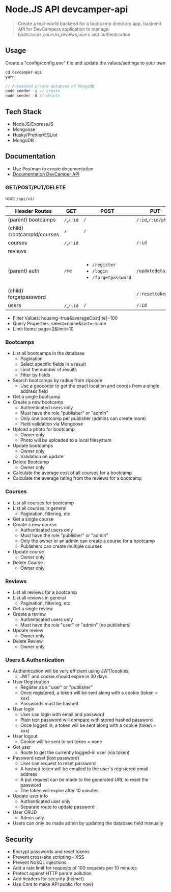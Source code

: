 # Node.JS API devcamper-api

> Create a real-world backend for a bootcamp directory app, backend API for DevCampers application to manage bootcamps,courses,reviews,users and authentication

## Usage

Create a "config/config.env" file and update the values/settings to your own

```javascript
cd devcamper-api
yarn

// Automated create database of MongoDB
node seeder -i // create
node seeder -d // delete
```

## Tech Stack

-   NodeJS/ExpressJS
-   Mongoose
-   Husky/Prettier/ESLint
-   MongoDB

## Documentation

-   Use Postman to create documentation
-   [Documentation DevCamper API](https://documentation-devcamperapi.netlify.app/)

### GET/POST/PUT/DELETE

root: `/api/v1/`

| Header Routes               | GET        | POST                                                                     | PUT                 | DELETE |
| --------------------------- | ---------- | ------------------------------------------------------------------------ | ------------------- | ------ |
| (parent) bootcamps          | `/`,`/:id` | `/`                                                                      | `/:id`,`/:id/photo` | `/:id` |
| (child) :bootcampId/courses | `/`        | `/`                                                                      |                     |        |
| courses                     | `/`,`/:id` |                                                                          | `/:id`              | `/:id` |
| reviews                     |            |                                                                          |                     |        |
| (parent) auth               | `/me`      | <ul><li>`/register`</li><li>`/login`</li><li>`/forgetpassword`</li></ul> | `/updatedetails`    |        |
| (child) forgetpassword      |            |                                                                          | `/:resettoken`      |        |
| users                       | `/`,`/:id` | `/`                                                                      | `/:id`              | `/:id` |

<ul>
    <li>Filter Values: housing=true&averageCost[lte]=100</li>
    <li>Query Properties: select=name&sort=-name</li>
    <li>Limit Items: page=2&limit=10</li>
</ul>

### Bootcamps

-   List all bootcamps in the database
    -   Pagination
    -   Select specific fields in a result
    -   Limit the number of results
    -   Filter by fields
-   Search bootcamps by radius from zipcode
    -   Use a geocoder to get the exact location and coords from a single address field
-   Get a single bootcamp
-   Create a new bootcamp
    -   Authenticated users only
    -   Must have the role "publisher" or "admin"
    -   Only one bootcamp per publisher (admins can create more)
    -   Field validation via Mongoose
-   Upload a photo for bootcamp
    -   Owner only
    -   Photo will be uploaded to a local filesystem
-   Update bootcamps
    -   Owner only
    -   Validation on update
-   Delete Bootcamp
    -   Owner only
-   Calculate the average cost of all courses for a bootcamp
-   Calculate the average rating from the reviews for a bootcamp

### Courses

-   List all courses for bootcamp
-   List all courses in general
    -   Pagination, filtering, etc
-   Get a single course
-   Create a new course
    -   Authenticated users only
    -   Must have the role "publisher" or "admin"
    -   Only the owner or an admin can create a course for a bootcamp
    -   Publishers can create multiple courses
-   Update course
    -   Owner only
-   Delete Course
    -   Owner only

### Reviews

-   List all reviews for a bootcamp
-   List all reviews in general
    -   Pagination, filtering, etc
-   Get a single review
-   Create a review
    -   Authenticated users only
    -   Must have the role "user" or "admin" (no publishers)
-   Update review
    -   Owner only
-   Delete Review
    -   Owner only

### Users & Authentication

-   Authentication will be very efficient using JWT/cookies
    -   JWT and cookie should expire in 30 days
-   User Registration
    -   Register as a "user" or "publisher"
    -   Once registered, a token will be sent along with a cookie (token = xxx)
    -   Passwords must be hashed
-   User login
    -   User can login with email and password
    -   Plain text password will compare with stored hashed password
    -   Once logged in, a token will be sent along with a cookie (token = xxx)
-   User logout
    -   Cookie will be sent to set token = none
-   Get user
    -   Route to get the currently logged-in user (via token)
-   Password reset (lost password)
    -   User can request to reset password
    -   A hashed token will be emailed to the user's registered email address
    -   A put request can be made to the generated URL to reset the password
    -   The token will expire after 10 minutes
-   Update user info
    -   Authenticated user only
    -   Separate route to update password
-   User CRUD
    -   Admin only
-   Users can only be made admin by updating the database field manually

## Security

-   Encrypt passwords and reset tokens
-   Prevent cross-site scripting - XSS
-   Prevent NoSQL injections
-   Add a rate limit for requests of 100 requests per 10 minutes
-   Protect against HTTP param pollution
-   Add headers for security (helmet)
-   Use Cors to make API public (for now)

